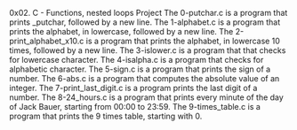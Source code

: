 0x02. C - Functions, nested loops Project 
The 0-putchar.c is a program that prints _putchar, followed by a new line. 
The 1-alphabet.c is a program that prints the alphabet, in lowercase, followed by a new line. 
The 2-print_alphabet_x10.c is a program that prints the alphabet, in lowercase 10 times, followed by a new line. 
The 3-islower.c is a program that that checks for lowercase character. 
The 4-isalpha.c is a program that checks for alphabetic character. 
The 5-sign.c is a program that prints the sign of a number. 
The 6-abs.c is a program that computes the absolute value of an integer.
The 7-print_last_digit.c is a program prints the last digit of a number.
The 8-24_hours.c is a program that prints every minute of the day of Jack Bauer, starting from 00:00 to 23:59.
The 9-times_table.c is a program that prints the 9 times table, starting with 0.
